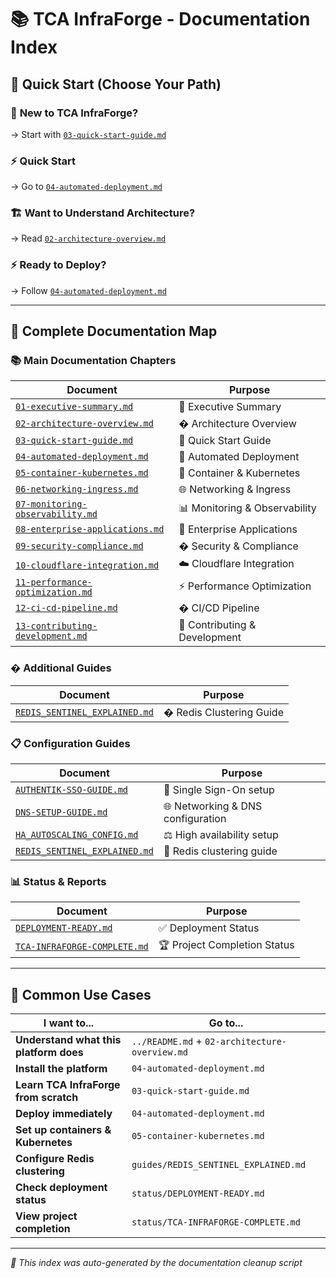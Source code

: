 # 📚 TCA InfraForge - Documentation Index

## 🚀 Quick Start (Choose Your Path)

### 👋 **New to TCA InfraForge?** 
→ Start with [`03-quick-start-guide.md`](03-quick-start-guide.md)

### ⚡ **Quick Start**
→ Go to [`04-automated-deployment.md`](04-automated-deployment.md)

### 🏗️ **Want to Understand Architecture?**
→ Read [`02-architecture-overview.md`](02-architecture-overview.md)

### ⚡ **Ready to Deploy?**
→ Follow [`04-automated-deployment.md`](04-automated-deployment.md)

---

## 📂 Complete Documentation Map

### 📚 Main Documentation Chapters
| Document | Purpose |
|----------|---------|
| [`01-executive-summary.md`](01-executive-summary.md) | 🎯 Executive Summary |
| [`02-architecture-overview.md`](02-architecture-overview.md) | �️ Architecture Overview |
| [`03-quick-start-guide.md`](03-quick-start-guide.md) | 👋 Quick Start Guide |
| [`04-automated-deployment.md`](04-automated-deployment.md) | 🚀 Automated Deployment |
| [`05-container-kubernetes.md`](05-container-kubernetes.md) | 🐳 Container & Kubernetes |
| [`06-networking-ingress.md`](06-networking-ingress.md) | 🌐 Networking & Ingress |
| [`07-monitoring-observability.md`](07-monitoring-observability.md) | 📊 Monitoring & Observability |
| [`08-enterprise-applications.md`](08-enterprise-applications.md) | 🏢 Enterprise Applications |
| [`09-security-compliance.md`](09-security-compliance.md) | � Security & Compliance |
| [`10-cloudflare-integration.md`](10-cloudflare-integration.md) | ☁️ Cloudflare Integration |
| [`11-performance-optimization.md`](11-performance-optimization.md) | ⚡ Performance Optimization |
| [`12-ci-cd-pipeline.md`](12-ci-cd-pipeline.md) | � CI/CD Pipeline |
| [`13-contributing-development.md`](13-contributing-development.md) | 🤝 Contributing & Development |

### � Additional Guides
| Document | Purpose |
|----------|---------|
| [`REDIS_SENTINEL_EXPLAINED.md`](guides/REDIS_SENTINEL_EXPLAINED.md) | � Redis Clustering Guide |

### 📋 Configuration Guides
| Document | Purpose |
|----------|---------|
| [`AUTHENTIK-SSO-GUIDE.md`](guides/AUTHENTIK-SSO-GUIDE.md) | 🔐 Single Sign-On setup |
| [`DNS-SETUP-GUIDE.md`](guides/DNS-SETUP-GUIDE.md) | 🌐 Networking & DNS configuration |
| [`HA_AUTOSCALING_CONFIG.md`](guides/HA_AUTOSCALING_CONFIG.md) | ⚖️ High availability setup |
| [`REDIS_SENTINEL_EXPLAINED.md`](guides/REDIS_SENTINEL_EXPLAINED.md) | 🔄 Redis clustering guide |

### 📊 Status & Reports
| Document | Purpose |
|----------|---------|
| [`DEPLOYMENT-READY.md`](status/DEPLOYMENT-READY.md) | ✅ Deployment Status |
| [`TCA-INFRAFORGE-COMPLETE.md`](status/TCA-INFRAFORGE-COMPLETE.md) | 🏆 Project Completion Status |

---

## 🎯 Common Use Cases

| I want to... | Go to... |
|--------------|----------|
| **Understand what this platform does** | `../README.md` + `02-architecture-overview.md` |
| **Install the platform** | `04-automated-deployment.md` |
| **Learn TCA InfraForge from scratch** | `03-quick-start-guide.md` |
| **Deploy immediately** | `04-automated-deployment.md` |
| **Set up containers & Kubernetes** | `05-container-kubernetes.md` |
| **Configure Redis clustering** | `guides/REDIS_SENTINEL_EXPLAINED.md` |
| **Check deployment status** | `status/DEPLOYMENT-READY.md` |
| **View project completion** | `status/TCA-INFRAFORGE-COMPLETE.md` |

---

*📝 This index was auto-generated by the documentation cleanup script*
